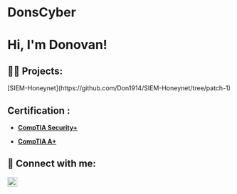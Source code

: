 # DonsCyber
<h1>Hi, I'm Donovan! </h1>

<h2>👨‍💻 Projects:</h2>
[SIEM-Honeynet](https://github.com/Don1914/SIEM-Honeynet/tree/patch-1)


<h2> Certification :</h2>

- **[CompTIA Security+](https://www.credly.com/badges/41728625-048e-43f7-99c0-934dce63b3dc/linked_in?t=rz3ho6)**


- **[CompTIA A+](http://www.credly.com/badges/f717c809-0ab9-4f5b-91b7-c2af0c1bacf1/linked_in?t+sefhdr)**


<h2> 🤳 Connect with me:</h2>

[<img align="left" alt="DonovanDavis | LinkedIn" width="22px" src="https://cdn.jsdelivr.net/npm/simple-icons@v3/icons/linkedin.svg" />][linkedin]



[linkedin]: https://www.linkedin.com/in/donovan-davis407/

<!--
**joshmadakor1/joshmadakor1** is a ✨ _special_ ✨ repository because its `README.md` (this file) appears on your GitHub profile.

Here are some ideas to get you started:

- 🔭 I’m currently working on ...
- 🌱 I’m currently learning ...
- 👯 I’m looking to collaborate on ...
- 🤔 I’m looking for help with ...
- 💬 Ask me about ...
- 📫 How to reach me: ...
- 😄 Pronouns: ...
- ⚡ Fun fact: ...
